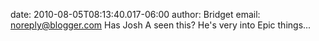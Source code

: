 date: 2010-08-05T08:13:40.017-06:00
author: Bridget
email: noreply@blogger.com
Has Josh A seen this?  He&#39;s very into Epic things...
